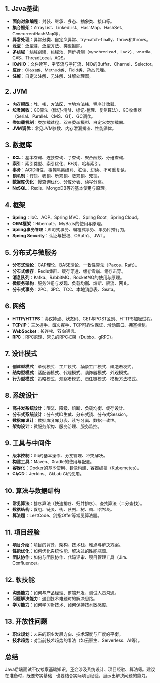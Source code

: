 
## 1. Java基础
- **面向对象编程**：封装、继承、多态、抽象类、接口等。
- **集合框架**：ArrayList、LinkedList、HashMap、HashSet、ConcurrentHashMap等。
- **异常处理**：异常分类、自定义异常、try-catch-finally、throw和throws。
- **泛型**：泛型类、泛型方法、类型擦除。
- **多线程**：线程创建、线程池、同步机制（synchronized、Lock）、volatile、CAS、ThreadLocal，AQS。
- **IO/NIO**：文件读写、字节流与字符流、NIO的Buffer、Channel、Selector。
- **反射**：Class类、Method类、Field类、动态代理。
- **注解**：自定义注解、元注解、注解处理器。

## 2. JVM
- **内存模型**：堆、栈、方法区、本地方法栈、程序计数器。
- **垃圾回收**：GC算法（标记-清除、标记-整理、复制算法）、GC收集器（Serial、Parallel、CMS、G1）、GC调优。
- **类加载机制**：类加载过程、双亲委派模型、自定义类加载器。
- **JVM调优**：常见JVM参数、内存泄漏排查、性能调优。

## 3. 数据库
- **SQL**：基本查询、连接查询、子查询、聚合函数、分组查询。
- **索引**：索引类型、索引优化、B+树、哈希索引。
- **事务**：ACID特性、事务隔离级别、脏读、幻读、不可重复读。
- **锁机制**：行锁、表锁、乐观锁、悲观锁、死锁。
- **数据库优化**：慢查询优化、分库分表、读写分离。
- **NoSQL**：Redis、MongoDB等的基本使用与原理。

## 4. 框架
- **Spring**：IoC、AOP、Spring MVC、Spring Boot、Spring Cloud。
- **ORM框架**：Hibernate、MyBatis的使用与原理。
- **Spring事务管理**：声明式事务、编程式事务、事务传播行为。
- **Spring Security**：认证与授权、OAuth2、JWT。

## 5. 分布式与微服务
- **分布式理论**：CAP理论、BASE理论、一致性算法（Paxos、Raft）。
- **分布式缓存**：Redis集群、缓存穿透、缓存雪崩、缓存击穿。
- **消息队列**：Kafka、RabbitMQ、RocketMQ的使用与原理。
- **微服务架构**：服务注册与发现、负载均衡、熔断、限流、网关。
- **分布式事务**：2PC、3PC、TCC、本地消息表、Seata。

## 6. 网络
- **HTTP/HTTPS**：协议特点、状态码、GET与POST区别、HTTPS加密过程。
- **TCP/IP**：三次握手、四次挥手、TCP可靠性保证、滑动窗口、拥塞控制。
- **WebSocket**：长连接、双向通信。
- **RPC**：RPC原理、常见的RPC框架（Dubbo、gRPC）。

## 7. 设计模式
- **创建型模式**：单例模式、工厂模式、抽象工厂模式、建造者模式。
- **结构型模式**：适配器模式、代理模式、装饰器模式、外观模式。
- **行为型模式**：策略模式、观察者模式、责任链模式、模板方法模式。

## 8. 系统设计
- **高并发系统设计**：限流、降级、熔断、负载均衡、缓存设计。
- **分布式系统设计**：分布式ID生成、分布式锁、分布式Session。
- **数据库设计**：数据库分库分表、读写分离、数据一致性。
- **架构设计**：微服务架构、服务治理、服务监控。

## 9. 工具与中间件
- **版本控制**：Git的基本操作、分支管理、冲突解决。
- **构建工具**：Maven、Gradle的使用与配置。
- **容器化**：Docker的基本使用、镜像构建、容器编排（Kubernetes）。
- **CI/CD**：Jenkins、GitLab CI的使用。

## 10. 算法与数据结构
- **常见算法**：排序算法（快速排序、归并排序）、查找算法（二分查找）。
- **数据结构**：数组、链表、栈、队列、树、图、哈希表。
- **算法题**：LeetCode、剑指Offer等常见算法题。

## 11. 项目经验
- **项目介绍**：项目的背景、架构、技术栈、难点与解决方案。
- **性能优化**：如何优化系统性能、解决过的性能瓶颈。
- **团队协作**：如何与团队协作、代码评审、项目管理工具（Jira、Confluence）。

## 12. 软技能
- **沟通能力**：如何与产品经理、前端开发、测试人员沟通。
- **问题解决能力**：遇到技术难题时的解决思路。
- **学习能力**：如何学习新技术、如何保持技术敏感度。

## 13. 开放性问题
- **职业规划**：未来的职业发展方向、技术深度与广度的平衡。
- **技术趋势**：对当前技术趋势的看法（如云原生、Serverless、AI等）。

## 总结
Java后端面试不仅考察基础知识，还会涉及系统设计、项目经验、算法等。建议在准备时，既要夯实基础，也要结合实际项目经验，展示出解决问题的能力。